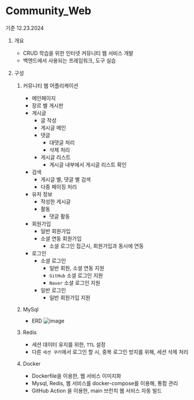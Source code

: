 # Community_Web

기준 12.23.2024

1. 개요
    - CRUD 학습을 위한 인터넷 커뮤니티 웹 서비스 개발 
    - 백엔드에서 사용되는 프레임워크, 도구 실습

2. 구성
    1. 커뮤니티 웹 어플리케이션
        - 메인페이지
        - 장르 별 게시판
        - 게시글
            - 글 작성
            - 게시글 메인
            - 댓글
                - 대댓글 처리
                - 삭제 처리
            - 게시글 리스트
                - 게시글 내부에서 게시글 리스트 확인
        - 검색
            - 게시글 별, 댓글 별 검색
            - 다중 페이징 처리
        - 유저 정보
            - 작성한 게시글
            - 활동
                - 댓글 활동 
        - 회원가입
            - 일반 회원가입
            - 소셜 연동 회원가입
                - 소셜 로그인 접근시, 회원가입과 동시에 연동 
        - 로그인
            - 소셜 로그인
                - 일반 회원, 소셜 연동 지원  
                - `GitHub` 소셜 로그인 지원
                - `Naver` 소셜 로그인 지원  
            - 일반 로그인
              - 일반 회원가입 지원 
    2. MySql
        - ERD
       ![image](https://github.com/user-attachments/assets/82cd2b88-5657-466c-a4f9-74e5e0ead8be)

    3. Redis
       - 세션 데이터 유지를 위한, `TTL` 설정
       - 다른 `세션 쿠키`에서 로그인 할 시, 중복 로그인 방지를 위해, 세션 삭제 처리
    4. Docker
       - Dockerfile을 이용한, 웹 서비스 이미지화
       - Mysql, Redis, 웹 서비스를 docker-compose를 이용해, 통합 관리
       - GitHub Action 을 이용한, main 브런치 웹 서비스 자동 빌드

